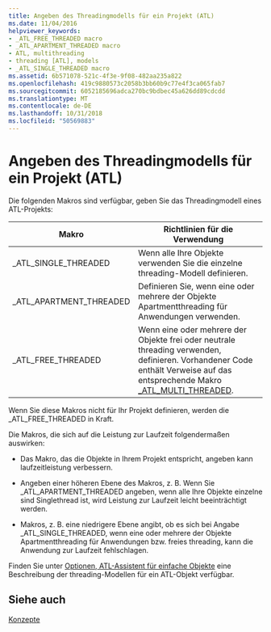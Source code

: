 ```yaml
---
title: Angeben des Threadingmodells für ein Projekt (ATL)
ms.date: 11/04/2016
helpviewer_keywords:
- _ATL_FREE_THREADED macro
- _ATL_APARTMENT_THREADED macro
- ATL, multithreading
- threading [ATL], models
- _ATL_SINGLE_THREADED macro
ms.assetid: 6b571078-521c-4f3e-9f08-482aa235a822
ms.openlocfilehash: 419c9880573c2058b3bb60b9c77e4f3ca065fab7
ms.sourcegitcommit: 6052185696adca270bc9bdbec45a626dd89cdcdd
ms.translationtype: MT
ms.contentlocale: de-DE
ms.lasthandoff: 10/31/2018
ms.locfileid: "50569883"
---
```

# <a name="specifying-the-threading-model-for-a-project-atl"></a>Angeben des Threadingmodells für ein Projekt (ATL)

Die folgenden Makros sind verfügbar, geben Sie das Threadingmodell eines ATL-Projekts:

|Makro|Richtlinien für die Verwendung|
|-----------|--------------------------|
|_ATL_SINGLE_THREADED|Wenn alle Ihre Objekte verwenden Sie die einzelne threading-Modell definieren.|
|_ATL_APARTMENT_THREADED|Definieren Sie, wenn eine oder mehrere der Objekte Apartmentthreading für Anwendungen verwenden.|
|_ATL_FREE_THREADED|Wenn eine oder mehrere der Objekte frei oder neutrale threading verwenden, definieren. Vorhandener Code enthält Verweise auf das entsprechende Makro [_ATL_MULTI_THREADED](reference/compiler-options-macros.md#_atl_multi_threaded).|

Wenn Sie diese Makros nicht für Ihr Projekt definieren, werden die _ATL_FREE_THREADED in Kraft.

Die Makros, die sich auf die Leistung zur Laufzeit folgendermaßen auswirken:

- Das Makro, das die Objekte in Ihrem Projekt entspricht, angeben kann laufzeitleistung verbessern.

- Angeben einer höheren Ebene des Makros, z. B. Wenn Sie _ATL_APARTMENT_THREADED angeben, wenn alle Ihre Objekte einzelne sind Singlethread ist, wird Leistung zur Laufzeit leicht beeinträchtigt werden.

- Makros, z. B. eine niedrigere Ebene angibt, ob es sich bei Angabe _ATL_SINGLE_THREADED, wenn eine oder mehrere der Objekte Apartmentthreading für Anwendungen bzw. freies threading, kann die Anwendung zur Laufzeit fehlschlagen.

Finden Sie unter [Optionen, ATL-Assistent für einfache Objekte](../atl/reference/options-atl-simple-object-wizard.md) eine Beschreibung der threading-Modellen für ein ATL-Objekt verfügbar.

## <a name="see-also"></a>Siehe auch

[Konzepte](../atl/active-template-library-atl-concepts.md)

